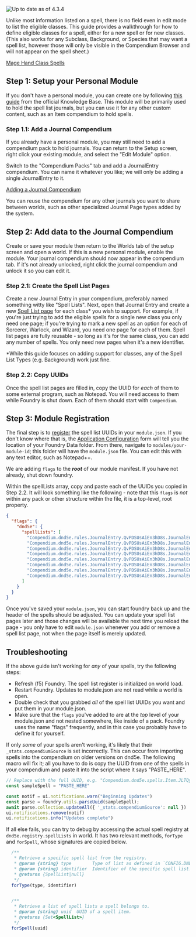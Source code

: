 ![Up to date as of 4.3.4](https://img.shields.io/static/v1?label=dnd5e&message=4.3.4&color=informational)

Unlike most information listed on a spell, there is no field even in edit mode to list the eligible classes. This guide provides a walkthrough for how to define eligible classes for a spell, either for a new spell or for new classes. (This also works for any Subclass, Background, or Species that may want a spell list, however those will only be visible in the Compendium Browser and will not appear on the spell sheet.)

[Mage Hand Class Spells](https://raw.githubusercontent.com/foundryvtt/dnd5e/publish-wiki/wiki/images/spell-class-header.jpg)

## Step 1: Setup your Personal Module

If you don't have a personal module, you can create one by following [this guide](https://foundryvtt.com/article/module-maker/) from the official Knowledge Base. This module will be primarily used to hold the spell list journals, but you can use it for any other custom content, such as an Item compendium to hold spells.

### Step 1.1: Add a Journal Compendium

If you already have a personal module, you may still need to add a compendium pack to hold journals. You can return to the Setup screen, right click your existing module, and select the "Edit Module" option.

Switch to the "Compendium Packs" tab and add a JournalEntry compendium. You can name it whatever you like; we will only be adding a single JournalEntry to it.

[Adding a Journal Compendium](https://raw.githubusercontent.com/foundryvtt/dnd5e/publish-wiki/wiki/images/add-journal-compendium.jpg)

You can reuse the compendium for any other journals you want to share between worlds, such as other specialized Journal Page types added by the system.

## Step 2: Add data to the Journal Compendium

Create or save your module then return to the Worlds tab of the setup screen and open a world. If this is a new personal module, enable the module. Your journal compendium should now appear in the compendium tab. If it's not already unlocked, right click the journal compendium and unlock it so you can edit it.

### Step 2.1: Create the Spell List Pages

Create a new Journal Entry in your compendium, preferably named something witty like "Spell Lists". Next, open that Journal Entry and create a new [Spell List page](Journal-Pages.md#spell-list) for each class* you wish to support. For example, if you're just trying to add the eligible spells for a single new class you only need one page; if you're trying to mark a new spell as an option for each of Sorcerer, Warlock, and Wizard, you need one page for each of them. Spell list pages are fully reusable - so long as it's for the same class, you can add any number of spells. You only need new pages when it's a new identifier.

\*While this guide focuses on adding support for classes, any of the Spell List Types (e.g. Background) work just fine.

### Step 2.2: Copy UUIDs

Once the spell list pages are filled in, copy the UUID for *each* of them to some external program, such as Notepad. You will need access to them while Foundry is shut down. Each of them should start with `Compendium`.

## Step 3: Module Registration

The final step is to [register](Module-Registration.md#spell-lists) the spell list UUIDs in your `module.json`. If you don't know where that is, the [Application Configuration](https://foundryvtt.com/article/configuration/#where-user-data) form will tell you the location of your Foundry Data folder. From there, navigate to `modules/your-module-id`; this folder will have the `module.json` file. You can edit this with any text editor, such as Notepad++.

We are adding `flags` to the ***root*** of our module manifest. If you have not already, shut down foundry.

Within the spellLists array, copy and paste each of the UUIDs you copied in Step 2.2. It will look something like the following - note that this `flags` is *not* within any pack or other structure within the file, it is a top-level, root property.

```json
{
  "flags": {
    "dnd5e": {
      "spellLists": [
        "Compendium.dnd5e.rules.JournalEntry.QvPDSUsAiEn3hD8s.JournalEntryPage.ziBzRlrpBm1KVV0j",
        "Compendium.dnd5e.rules.JournalEntry.QvPDSUsAiEn3hD8s.JournalEntryPage.cuG9d7J9fQH9InYT",
        "Compendium.dnd5e.rules.JournalEntry.QvPDSUsAiEn3hD8s.JournalEntryPage.MWiN7ILEO0Vd3zAZ",
        "Compendium.dnd5e.rules.JournalEntry.QvPDSUsAiEn3hD8s.JournalEntryPage.FhucONA0yRZQjMmb",
        "Compendium.dnd5e.rules.JournalEntry.QvPDSUsAiEn3hD8s.JournalEntryPage.sANq9JMycfSq3A5d",
        "Compendium.dnd5e.rules.JournalEntry.QvPDSUsAiEn3hD8s.JournalEntryPage.PVgly1xB2S2I8GLQ",
        "Compendium.dnd5e.rules.JournalEntry.QvPDSUsAiEn3hD8s.JournalEntryPage.mx4TsSbBIAaAkhQ7",
        "Compendium.dnd5e.rules.JournalEntry.QvPDSUsAiEn3hD8s.JournalEntryPage.k7Rs5EyXeA0SFTXD"
      ]
    }
  }
}
```

Once you've saved your `module.json`, you can start foundry back up and the header of the spells should be adjusted. You can update your spell list pages later and those changes will be available the next time you reload the page - you only have to edit `module.json` whenever you add or remove a spell list page, not when the page itself is merely updated.

## Troubleshooting

If the above guide isn't working for *any* of your spells, try the following steps:

- Refresh (f5) Foundry. The spell list register is initialized on world load.
- Restart Foundry. Updates to module.json are not read while a world is open.
- Double check that you grabbed *all* of the spell list UUIDs you want and put them in your module.json.
- Make sure that the `flags` you've added to are at the *top* level of your module.json and not nested somewhere, like inside of a pack. Foundry uses the name "flags" frequently, and in this case you probably have to define it for yourself.

If only *some* of your spells aren't working, it's likely that their `_stats.compendiumSource` is set incorrectly. This can occur from importing spells into the compendium on older versions on dnd5e. The following macro will fix it; all you have to do is copy the UUID from one of the spells in your compendium and paste it into the script where it says "PASTE_HERE".

```js
// Replace with the full UUID, e.g. "Compendium.dnd5e.spells.Item.JLTQyqXEaJDrTXyW"
const sampleSpell = "PASTE_HERE"

const notif = ui.notifications.warn("Beginning Updates")
const parse = foundry.utils.parseUuid(sampleSpell);
await parse.collection.updateAll({ '_stats.compendiumSource': null })
ui.notifications.remove(notif)
ui.notifications.info("Updates complete")
```

If all else fails, you can try to debug by accessing the actual spell registry at `dnd5e.registry.spellLists` in world. It has two relevant methods, `forType` and `forSpell`, whose signatures are copied below.

```js
  /**
   * Retrieve a specific spell list from the registry.
   * @param {string} type        Type of list as defined in `CONFIG.DND5E.spellListTypes`.
   * @param {string} identifier  Identifier of the specific spell list.
   * @returns {SpellList|null}
   */
  forType(type, identifier)


  /**
   * Retrieve a list of spell lists a spell belongs to.
   * @param {string} uuid  UUID of a spell item.
   * @returns {Set<SpellList>}
   */
  forSpell(uuid)
```
